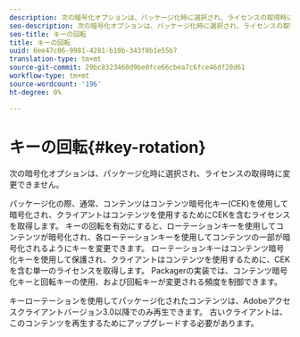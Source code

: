 ```yaml
---
description: 次の暗号化オプションは、パッケージ化時に選択され、ライセンスの取得時に変更できません。
seo-description: 次の暗号化オプションは、パッケージ化時に選択され、ライセンスの取得時に変更できません。
seo-title: キーの回転
title: キーの回転
uuid: 6ee47c06-9981-4281-b10b-343f8b1e55b7
translation-type: tm+mt
source-git-commit: 29bc8323460d9be0fce66cbea7c6fce46df20d61
workflow-type: tm+mt
source-wordcount: '196'
ht-degree: 0%

---
```



# キーの回転{#key-rotation}

次の暗号化オプションは、パッケージ化時に選択され、ライセンスの取得時に変更できません。

パッケージ化の際、通常、コンテンツはコンテンツ暗号化キー(CEK)を使用して暗号化され、クライアントはコンテンツを使用するためにCEKを含むライセンスを取得します。 キーの回転を有効にすると、ローテーションキーを使用してコンテンツが暗号化され、各ローテーションキーを使用してコンテンツの一部が暗号化されるようにキーを変更できます。 ローテーションキーはコンテンツ暗号化キーを使用して保護され、クライアントはコンテンツを使用するために、CEKを含む単一のライセンスを取得します。 Packagerの実装では、コンテンツ暗号化キーと回転キーの使用、および回転キーが変更される頻度を制御できます。

キーローテーションを使用してパッケージ化されたコンテンツは、Adobeアクセスクライアントバージョン3.0以降でのみ再生できます。 古いクライアントは、このコンテンツを再生するためにアップグレードする必要があります。
